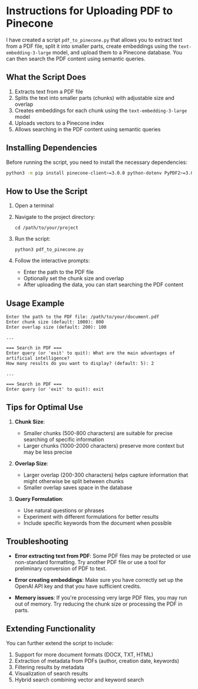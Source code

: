 # Instructions for Uploading PDF to Pinecone

I have created a script `pdf_to_pinecone.py` that allows you to extract text from a PDF file, split it into smaller parts, create embeddings using the `text-embedding-3-large` model, and upload them to a Pinecone database. You can then search the PDF content using semantic queries.

## What the Script Does

1. Extracts text from a PDF file
2. Splits the text into smaller parts (chunks) with adjustable size and overlap
3. Creates embeddings for each chunk using the `text-embedding-3-large` model
4. Uploads vectors to a Pinecone index
5. Allows searching in the PDF content using semantic queries

## Installing Dependencies

Before running the script, you need to install the necessary dependencies:

```bash
python3 -m pip install pinecone-client>=3.0.0 python-dotenv PyPDF2>=3.0.0 openai>=1.0.0
```

## How to Use the Script

1. Open a terminal
2. Navigate to the project directory:
   ```
   cd /path/to/your/project
   ```

3. Run the script:
   ```
   python3 pdf_to_pinecone.py
   ```

4. Follow the interactive prompts:
   - Enter the path to the PDF file
   - Optionally set the chunk size and overlap
   - After uploading the data, you can start searching the PDF content

## Usage Example

```
Enter the path to the PDF file: /path/to/your/document.pdf
Enter chunk size (default: 1000): 800
Enter overlap size (default: 200): 100

...

=== Search in PDF ===
Enter query (or 'exit' to quit): What are the main advantages of artificial intelligence?
How many results do you want to display? (default: 5): 2

...

=== Search in PDF ===
Enter query (or 'exit' to quit): exit
```

## Tips for Optimal Use

1. **Chunk Size**: 
   - Smaller chunks (500-800 characters) are suitable for precise searching of specific information
   - Larger chunks (1000-2000 characters) preserve more context but may be less precise

2. **Overlap Size**:
   - Larger overlap (200-300 characters) helps capture information that might otherwise be split between chunks
   - Smaller overlap saves space in the database

3. **Query Formulation**:
   - Use natural questions or phrases
   - Experiment with different formulations for better results
   - Include specific keywords from the document when possible

## Troubleshooting

- **Error extracting text from PDF**: Some PDF files may be protected or use non-standard formatting. Try another PDF file or use a tool for preliminary conversion of PDF to text.

- **Error creating embeddings**: Make sure you have correctly set up the OpenAI API key and that you have sufficient credits.

- **Memory issues**: If you're processing very large PDF files, you may run out of memory. Try reducing the chunk size or processing the PDF in parts.

## Extending Functionality

You can further extend the script to include:

1. Support for more document formats (DOCX, TXT, HTML)
2. Extraction of metadata from PDFs (author, creation date, keywords)
3. Filtering results by metadata
4. Visualization of search results
5. Hybrid search combining vector and keyword search 